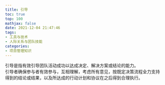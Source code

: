 ```yaml
---
title: 引导
toc: true
top: 100
mathjax: false
date: 2021-12-04 21:47:46
tags:
- 工具与技术
- 人际关系与团队技能
categories:
- 项目管理知识
---
```

引导是指有效引导团队活动成功以达成决定、解决方案或结论的能力。  
引导者确保参与者有效参与，互相理解，考虑所有意见，按既定决策流程全力支持得到的结论或结果，以及所达成的行动计划和协议在之后得到合理执行。
